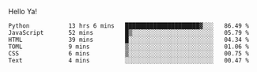 Hello Ya!

<!--START_SECTION:waka-->

```text
Python           13 hrs 6 mins   █████████████████████▓░░░   86.49 %
JavaScript       52 mins         █▒░░░░░░░░░░░░░░░░░░░░░░░   05.79 %
HTML             39 mins         █░░░░░░░░░░░░░░░░░░░░░░░░   04.34 %
TOML             9 mins          ▒░░░░░░░░░░░░░░░░░░░░░░░░   01.06 %
CSS              6 mins          ▒░░░░░░░░░░░░░░░░░░░░░░░░   00.75 %
Text             4 mins          ░░░░░░░░░░░░░░░░░░░░░░░░░   00.47 %
```

<!--END_SECTION:waka-->
